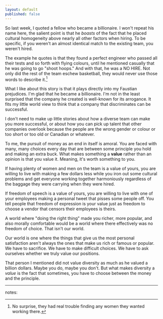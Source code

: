 ```yaml
---
layout: default
published: false
---
```


So last week, I quoted a fellow who became a billionaire. I won't repeat his name here, the salient point is that he *boasts* of the fact that he placed cultural homogeneity above nearly all other factors when hiring. To be specific, if you weren't an almost identical match to the existing team, you weren't hired.

The example he quotes is that they found a perfect engineer who passed all their tests and so forth with flying colours, until he mentioned casually that he was going to go "shoot hoops." And with that, he was a NO HIRE. Not only did the rest of the team eschew basketball, they would never use those words to describe it.[^woman]

[^woman]: No surprise, they had real trouble finding any women they wanted working there.

What I like about this story is that it plays directly into my Faustian prejudices. I'm glad that he became a billionaire. I'm not in the least surprised that the company he created is well-known for its arrogance. It fits my little world view to think that a company that discriminates can be successful.

I don't need to make up little stories about how a diverse team can make you more successful, or about how you can pick up talent that other companies overlook because the people are the wrong gender or colour or too short or too old or Canadian or whatever.

To me, the pursuit of money as an end in itself is amoral. You are faced with many, many choices every day that are between some principle you hold and making an extra buck. What makes something a **value** rather than an opinion is that you value it. Meaning, it's worth something to you.

If having plenty of women and men on the team is a value of yours, you are willing to live with making a few dollars less while you iron out some cultural problems and get everyone working together harmoniously regardless of the baggage they were carrying when they were hired.

If freedom of speech is a value of yours, you are willing to live with one of your employees making a personal tweet that pisses some people off. You tell people that freedom of expression is your value just as freedom to choose a vendor that censors their employees is theirs.

A world where "doing the right thing" made you richer, more popular, and also morally comfortable would be a world where there effectively was no freedom of choice. That isn't our world.

Our world is one where the things that give us the most personal satisfaction aren't always the ones that make us rich or famous or popular. We have to sacrifice. We have to make difficult choices. We have to ask ourselves whether we truly value our positions.

That person I mentioned did not value diversity as much as he valued a billion dollars. Maybe you do, maybe you don't. But what makes diversity a *value* is the fact that sometimes, you have to choose between the money and the principle.

---

notes: